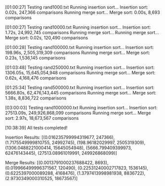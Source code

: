 [01:00:27] Testing rand1000.txt
  Running insertion sort...
  Insertion sort: 0.02s, 247,366 comparisons
  Running merge sort...
  Merge sort: 0.00s, 8,693 comparisons

[01:00:27] Testing rand10000.txt
  Running insertion sort...
  Insertion sort: 1.72s, 24,992,745 comparisons
  Running merge sort...
  Running merge sort...
  Merge sort: 0.02s, 120,490 comparisons

[01:00:28] Testing rand100000.txt
  Running insertion sort...
  Insertion sort: 198.96s, 2,505,319,309 comparisons
  Running merge sort...
  Merge sort: 0.23s, 1,536,145 comparisons

[01:03:48] Testing rand250000.txt
  Running insertion sort...
  Insertion sort: 1306.05s, 15,645,054,948 comparisons
  Running merge sort...
  Merge sort: 0.62s, 4,168,476 comparisons

[01:25:34] Testing rand500000.txt
  Running insertion sort...
  Insertion sort: 5666.80s, 62,476,143,445 comparisons
  Running merge sort...
  Merge sort: 1.38s, 8,836,722 comparisons

[03:00:03] Testing rand1000000.txt
  Running insertion sort...
  Insertion sort: 27513.09s, 249,926,868,099 comparisons
  Running merge sort...
  Merge sort: 2.97s, 18,673,567 comparisons

[10:38:39] All tests completed!

Insertion Results:
[(0.016235799994319677, 247366), (1.7175549999810755, 24992745), (198.96182029997, 2505319309), (1306.0488221000414, 15645054948), (5666.799409399973, 62476143445), (27513.08961019991, 249926868099)]

Merge Results:
[(0.0013791000237688422, 8693), (0.019966499996371567, 120490), (0.22531240002717823, 1536145), (0.6225397000089288, 4168476), (1.3797413998981938, 8836722), (2.9730349000310525, 18673567)]